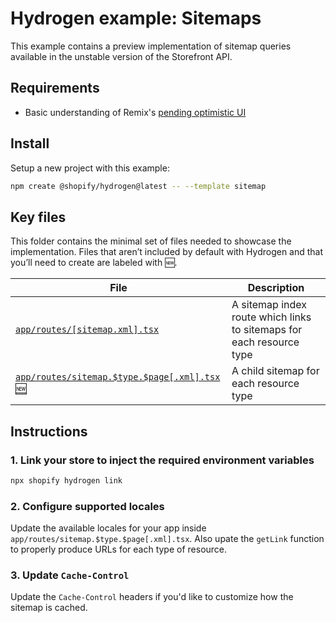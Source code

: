 # Hydrogen example: Sitemaps

This example contains a preview implementation of sitemap queries available in the unstable version of the Storefront API.

## Requirements

- Basic understanding of Remix's [pending optimistic UI](https://remix.run/docs/en/main/discussion/pending-ui)

## Install

Setup a new project with this example:

```bash
npm create @shopify/hydrogen@latest -- --template sitemap
```

## Key files

This folder contains the minimal set of files needed to showcase the implementation.
Files that aren’t included by default with Hydrogen and that you’ll need to
create are labeled with 🆕.

| File                                                                          | Description                                                          |
| ----------------------------------------------------------------------------- | -------------------------------------------------------------------- |
| [`app/routes/[sitemap.xml].tsx`](app/routes/[sitemap.xml].tsx)                | A sitemap index route which links to sitemaps for each resource type |
| [`app/routes/sitemap.$type.$page[.xml].tsx` 🆕](app/routes/[sitemap.xml].tsx) | A child sitemap for each resource type                               |

## Instructions

### 1. Link your store to inject the required environment variables

```bash
npx shopify hydrogen link
```

### 2. Configure supported locales

Update the available locales for your app inside `app/routes/sitemap.$type.$page[.xml].tsx`. Also upate the `getLink` function to properly produce URLs for each type of resource.

### 3. Update `Cache-Control`

Update the `Cache-Control` headers if you'd like to customize how the sitemap is cached.
